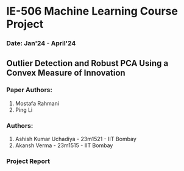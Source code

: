 # IE-506 Machine Learning Course Project

### Date: Jan'24 - April'24

## Outlier Detection and Robust PCA Using a Convex Measure of Innovation
### Paper Authors: 
1. Mostafa Rahmani
2. Ping Li

### Authors:
1. Ashish Kumar Uchadiya - 23m1521 - IIT Bombay
2. Akansh Verma - 23m1515 - IIT Bombay

### Project Report 
